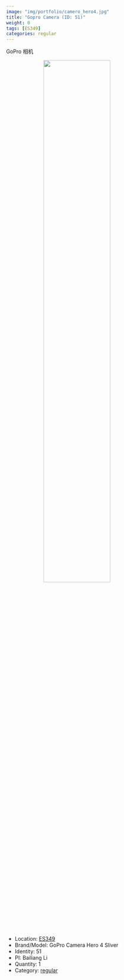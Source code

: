 ```yaml
---
image: "img/portfolio/camero_hero4.jpg"
title: "Gopro Camera (ID: 51)"
weight: 0
tags: [ES349]
categories: regular
---
```


GoPro 相机

<!--more-->

<img src="../../img/portfolio/camero_hero4.jpg" width="60%" style="display: block; margin: auto;">

- Location: [ES349](../../tags/es349)
- Brand/Model: GoPro Camera Hero 4 Sliver
- Identity: 51
- PI: Bailiang Li
- Quantity: 1
- Category: [regular](../../categories/regular)







